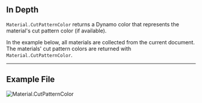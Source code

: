 ## In Depth

`Material.CutPatternColor` returns a Dynamo color that represents the material's cut pattern color (if available).

In the example below, all materials are collected from the current document. The materials' cut pattern colors are returned with `Material.CutPatternColor`.

___
## Example File

![Material.CutPatternColor](./Revit.Elements.Material.CutPatternColor_img.jpg)
